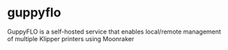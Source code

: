 # guppyflo
GuppyFLO is a self-hosted service that enables local/remote management of multiple Klipper printers using Moonraker
